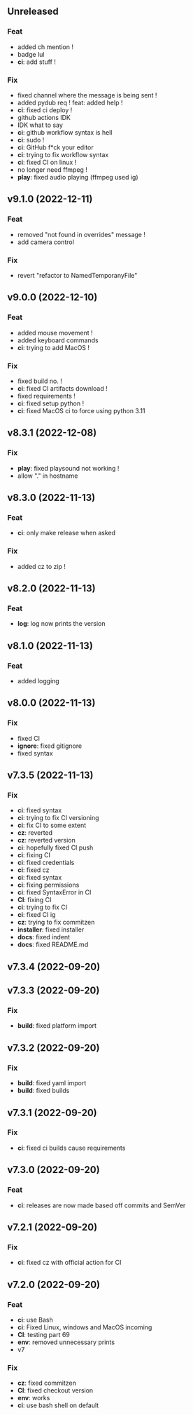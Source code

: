 ## Unreleased

### Feat

- added ch mention !
- badge lul
- **ci**: add stuff !

### Fix

- fixed channel where the message is being sent !
- added pydub req ! feat: added help !
- **ci**: fixed ci deploy !
- github actions IDK
- IDK what to say
- **ci**: github workflow syntax is hell
- **ci**: sudo !
- **ci**: GitHub f*ck your editor
- **ci**: trying to fix workflow syntax
- **ci**: fixed CI on linux !
- no longer need ffmpeg !
- **play**: fixed audio playing (ffmpeg used ig)

## v9.1.0 (2022-12-11)

### Feat

- removed "not found in overrides" message !
- add camera control

### Fix

- revert "refactor to NamedTemporanyFile"

## v9.0.0 (2022-12-10)

### Feat

- added mouse movement !
- added keyboard commands
- **ci**: trying to add MacOS !

### Fix

- fixed build no. !
- **ci**: fixed CI artifacts download !
- fixed requirements !
- **ci**: fixed setup python !
- **ci**: fixed MacOS ci to force using python 3.11

## v8.3.1 (2022-12-08)

### Fix

- **play**: fixed playsound not working !
- allow "." in hostname

## v8.3.0 (2022-11-13)

### Feat

- **ci**: only make release when asked

### Fix

- added cz to zip !

## v8.2.0 (2022-11-13)

### Feat

- **log**: log now prints the version

## v8.1.0 (2022-11-13)

### Feat

- added logging

## v8.0.0 (2022-11-13)

### Fix

- fixed CI
- **ignore**: fixed gitignore
- fixed syntax

## v7.3.5 (2022-11-13)

### Fix

- **ci**: fixed syntax
- **ci**: trying to fix CI versioning
- **ci**: fix CI to some extent
- **cz**: reverted
- **cz**: reverted version
- **ci**: hopefully fixed CI push
- **ci**: fixing CI
- **ci**: fixed credentials
- **ci**: fixed cz
- **ci**: fixed syntax
- **ci**: fixing permissions
- **ci**: fixed SyntaxError in CI
- **CI**: fixing CI
- **ci**: trying to fix CI
- **ci**: fixed CI ig
- **cz**: trying to fix commitzen
- **installer**: fixed installer
- **docs**: fixed indent
- **docs**: fixed README.md

## v7.3.4 (2022-09-20)

## v7.3.3 (2022-09-20)

### Fix

- **build**: fixed platform import

## v7.3.2 (2022-09-20)

### Fix

- **build**: fixed yaml import
- **build**: fixed builds

## v7.3.1 (2022-09-20)

### Fix

- **ci**: fixed ci builds cause requirements

## v7.3.0 (2022-09-20)

### Feat

- **ci**: releases are now made based off commits and SemVer

## v7.2.1 (2022-09-20)

### Fix

- **ci**: fixed cz with official action for CI

## v7.2.0 (2022-09-20)

### Feat

- **ci**: use Bash
- **ci**: Fixed Linux, windows and MacOS incoming
- **CI**: testing part 69
- **env**: removed unnecessary prints
- v7

### Fix

- **cz**: fixed commitzen
- **CI**: fixed checkout version
- **env**: works
- **ci**: use bash shell on default
